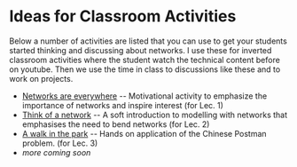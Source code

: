 # Ideas for Classroom Activities
Below a number of activities are listed that you can use to get your students started thinking and discussing about networks. 
I use these for inverted classroom activities where the student watch the technical content before on youtube. Then we
use the time in class to discussions like these and to work on projects. 

* [Networks are everywhere](act1.md) -- Motivational activity to emphasize the importance of networks and inspire interest (for Lec. 1)
* [Think of a network](act2.md) -- A soft introduction to modelling with networks that emphasises the need to bend networks (for Lec. 2)
* [A walk in the park](act3.md) -- Hands on application of the Chinese Postman problem. (for Lec. 3)
* *more coming soon*
   
